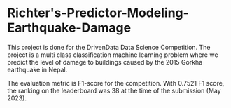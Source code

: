 # Richter's-Predictor-Modeling-Earthquake-Damage
This project is done for the DrivenData Data Science Competition. The project is a multi class classification machine learning problem where we predict the level of damage to buildings caused by the 2015 Gorkha earthquake in Nepal.

The evaluation metric is F1-score for the competition. With 0.7521 F1 score, the ranking on the leaderboard was 38 at the time of the submission (May 2023).
